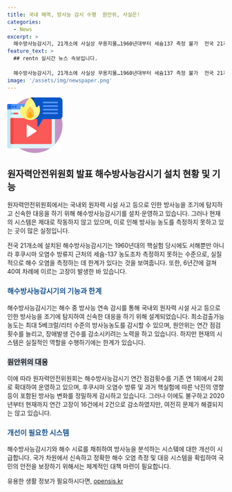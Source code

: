 ```yaml
---
title: 국내 해역, 방사능 감시 수행  원안위, 사실은!
categories:
  - News
excerpt: >
  해수방사능감시기, 21개소에 사실상 무용지물…1960년대부터 세슘137 측정 불가  전국 21개소에 설치된 해수방사능감시기는 6년간 40여 차례의 고장을 겪으며 실질적인 기능을 제대로 수행하지 못하고 있다. 특히, 1960년대부터 서해 및 후쿠시마 오염수 방류지 인근의 세슘137 농도도 측정하지 못하는 수준이라는 결함이 드러났다. 이에 따라 원자력안전위원회는 연간 점검횟수를 확대하여 운영하고 있으며, 방사능 변화를 정밀하게 감시하기 위한 시스템을 가동 중이다.
feature_text: >
  ## rentn 실시간 뉴스 속보입니다.

  해수방사능감시기, 21개소에 사실상 무용지물…1960년대부터 세슘137 측정 불가  전국 21개소에 설치된 해수방사능감시기는 6년간 40여 차례의 고장을 겪으며 실질적인 기능을 제대로 수행하지 못하고 있다. 특히, 1960년대부터 서해 및 후쿠시마 오염수 방류지 인근의 세슘137 농도도 측정하지 못하는 수준이라는 결함이 드러났다. 이에 따라 원자력안전위원회는 연간 점검횟수를 확대하여 운영하고 있으며, 방사능 변화를 정밀하게 감시하기 위한 시스템을 가동 중이다.
image: '/assets/img/newspaper.png'
---
```


<p><img src="/assets/img/news.png" alt="rentncar 속보" /></p>

<h2 data-ke-size="size26">원자력안전위원회 발표 해수방사능감시기 설치 현황 및 기능</h2>

<p>원자력안전위원회에서는 국내외 원자력 시설 사고 등으로 인한 방사능을 조기에 탐지하고 신속한 대응을 하기 위해 해수방사능감시기를 설치·운영하고 있습니다. 그러나 현재의 시스템은 제대로 작동하지 않고 있으며, 이로 인해 방사능 농도를 측정하지 못하고 있는 곳이 많은 실정입니다.</p>

<p data-ke-size="size16">전국 21개소에 설치된 해수방사능감시기는 1960년대의 핵실험 당시에도 서해뿐만 아니라 후쿠시마 오염수 방류지 근처의 세슘-137 농도조차 측정하지 못하는 수준으로, 실질적으로 해수 오염을 측정하는 데 한계가 있다는 것을 보여줍니다. 또한, 6년간에 걸쳐 40여 차례에 이르는 고장이 발생한 바 있습니다.</p>

<h3><b><span style="color: #1a5490;">해수방사능감시기의 기능과 한계</span></b></h3>

<p>해수방사능감시기는 해수 중 방사능 연속 감시를 통해 국내외 원자력 시설 사고 등으로 인한 방사능을 조기에 탐지하여 신속한 대응을 하기 위해 설계되었습니다. 최소검출가능농도는 최대 5베크럴/리터 수준의 방사능농도를 감시할 수 있으며, 원안위는 연간 점검횟수를 늘리고, 장애발생 건수를 감소시키려는 노력을 하고 있습니다. 하지만 현재의 시스템은 실질적인 역할을 수행하기에는 한계가 있습니다.</p>

<h3><b><span style="background-color: #21538527;">원안위의 대응</span></b></h3>

<p>이에 따라 원자력안전위원회는 해수방사능감시기 연간 점검횟수를 기존 연 1회에서 2회로 확대하여 운영하고 있으며, 후쿠시마 오염수 방류 및 과거 핵실험에 따른 낙진의 영향 등이 포함된 방사능 변화를 정밀하게 감시하고 있습니다. 그러나 이에도 불구하고 2020년부터 현재까지 연간 고장이 16건에서 2건으로 감소하였지만, 여전히 문제가 해결되지는 않고 있습니다.</p>

<h3><b><span style="color: #1a5490;">개선이 필요한 시스템</span></b></h3>

<p>해수방사능감시기와 해수 시료를 채취하여 방사능을 분석하는 시스텤에 대한 개선이 시급합니다. 국가 차원에서 신속하고 정확한 해수 오염 측정 및 대응 시스템을 확립하여 국민의 안전을 보장하기 위해서는 체계적인 대책 마련이 필요합니다.</p>
유용한 생활 정보가 필요하시다면, <a href="https://opensis.kr" rel="dofollow">opensis.kr</a>


